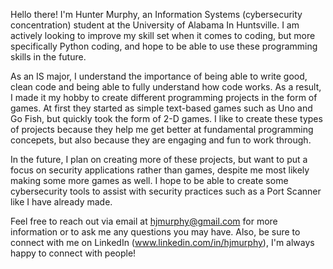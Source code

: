 Hello there! I'm Hunter Murphy, an Information Systems (cybersecurity concentration) student at the University of Alabama In Huntsville. I am actively looking to improve my skill set when it comes to coding, but more specifically Python coding, and hope to be able to use these programming skills in the future. 

As an IS major, I understand the importance of being able to write good, clean code and being able to fully understand how code works. As a result, I made it my hobby to create different programming projects in the form of games. At first they started as simple text-based games such as Uno and Go Fish, but quickly took the form of 2-D games. I like to create these types of projects because they help me get better at fundamental programming concepets, but also because they are engaging and fun to work through. 

In the future, I plan on creating more of these projects, but want to put a focus on security applications rather than games, despite me most likely making some more games as well. I hope to be able to create some cybersecurity tools to assist with security practices such as a Port Scanner like I have already made. 

Feel free to reach out via email at hjmurphy@gmail.com for more information or to ask me any questions you may have. Also, be sure to connect with me on LinkedIn (www.linkedin.com/in/hjmurphy), I'm always happy to connect with people! 

